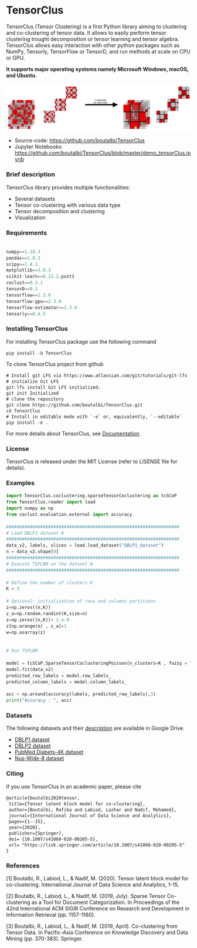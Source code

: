 # TensorClus

TensorClus (Tensor Clustering) is a first Python library aiming to clustering and co-clustering of tensor data.
It allows to easily perform tensor clustering trought decomposition or tensor learning and tensor algebra. 
TensorClus allows easy interaction with other python packages such as NumPy, Tensorly, TensorFlow or TensorD, and run methods at scale on CPU or GPU.

**It supports major operating systems namely Microsoft Windows, macOS, and Ubuntu**.

[![N|Solid](https://github.com/boutalbi/TensorClus/blob/master/BinaryTensorData.PNG?raw=true)](https://link.springer.com/article/10.1007/s41060-020-00205-5)

- Source-code: https://github.com/boutalbi/TensorClus
- Jupyter Notebooks: https://github.com/boutalbi/TensorClus/blob/master/demo_tensorClus.ipynb

### Brief description 
TensorClus library provides multiple functionalities:
- Several datasets 
- Tensor co-clustering with various data type
- Tensor decomposition and clustering
- Visualization

### Requirements
```python

numpy==1.18.3
pandas==1.0.3
scipy==1.4.1
matplotlib==3.0.3
scikit-learn==0.22.2.post1
coclust==0.2.1
tensorD==0.1
tensorflow==2.3.0
tensorflow-gpu==2.3.0
tensorflow-estimator==2.3.0
tensorly==0.4.5
```

### Installing TensorClus
For installing TensorClus package use the following command
```
pip install -U TensorClus
```

To clone TensorClus project from github
```
# Install git LFS via https://www.atlassian.com/git/tutorials/git-lfs
# initialize Git LFS
git lfs install Git LFS initialized.
git init Initialized
# clone the repository
git clone https://github.com/boutalbi/TensorClus.git
cd TensorClus
# Install in editable mode with `-e` or, equivalently, `--editable`
pip install -e .
```
For more details about TensorClus, see [Documentation](https://tensorclus.readthedocs.io/en/latest/).

### License
TensorClus is released under the MIT License (refer to LISENSE file for details).

### Examples

```python
import TensorClus.coclustering.sparseTensorCoclustering as tcSCoP
from TensorClus.reader import load
import numpy as np
from coclust.evaluation.external import accuracy

##################################################################
# Load DBLP1 dataset #
##################################################################
data_v2, labels, slices = load.load_dataset("DBLP1_dataset")
n = data_v2.shape[0]
##################################################################
# Execute TSPLBM on the dataset #
##################################################################

# Define the number of clusters K 
K = 3

# Optional: initialization of rows and columns partitions
z=np.zeros((n,K))
z_a=np.random.randint(K,size=n)
z=np.zeros((n,K))+ 1.e-9
z[np.arange(n) , z_a]=1
w=np.asarray(z)


# Run TSPLBM 

model = tcSCoP.SparseTensorCoclusteringPoisson(n_clusters=K , fuzzy = True,init_row=z, init_col=w,max_iter=50)
model.fit(data_v2)
predicted_row_labels = model.row_labels_
predicted_column_labels = model.column_labels_

acc = np.around(accuracy(labels, predicted_row_labels),3)
print("Accuracy : ", acc)
```
### Datasets

The following datasets and their [description](https://shorturl.at/rxyLQ) are available in Google Drive. 

- [DBLP1 dataset](https://shorturl.at/ayBG8)
- [DBLP2 dataset](https://shorturl.at/fnt37)
- [PubMed Diabets-4K dataset](https://shorturl.at/rDUY2)
- [Nus-Wide-8 dataset](https://shorturl.at/abK17)


### Citing
If you use TensorClus in an academic paper, please cite
```
@article{boutalbi2020tensor,
 title={Tensor latent block model for co-clustering},
 author={Boutalbi, Rafika and Labiod, Lazhar and Nadif, Mohamed},
 journal={International Journal of Data Science and Analytics},
 pages={1--15},
 year={2020},
 publisher={Springer},
 doi= {10.1007/s41060-020-00205-5},
 url= "https://link.springer.com/article/10.1007/s41060-020-00205-5"
}
```
### References
[1] Boutalbi, R., Labiod, L., & Nadif, M. (2020). Tensor latent block model for co-clustering. International Journal of Data Science and Analytics, 1-15.

[2] Boutalbi, R., Labiod, L., & Nadif, M. (2019, July). Sparse Tensor Co-clustering as a Tool for Document Categorization. In Proceedings of the 42nd International ACM SIGIR Conference on Research and Development in Information Retrieval (pp. 1157-1160).

[3] Boutalbi, R., Labiod, L., & Nadif, M. (2019, April). Co-clustering from Tensor Data. In Pacific-Asia Conference on Knowledge Discovery and Data Mining (pp. 370-383). Springer.
